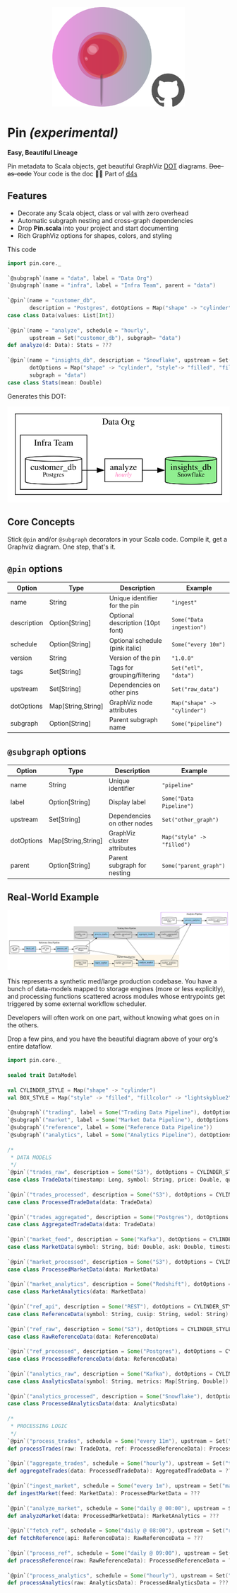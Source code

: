 <p align="center">
  <img src="pix/pin_with_github.png" width="300" alt="pin logo">
</p>

# Pin _(experimental)_
**Easy, Beautiful Lineage**

Pin metadata to Scala objects, get beautiful GraphViz [DOT](https://graphviz.org/doc/info/lang.html) diagrams. ~~Doc-as-code~~ Your code is the doc 📌✨
Part of [d4s](https://github.com/mattlianje/d4s)

## Features
- Decorate any Scala object, class or val with zero overhead
- Automatic subgraph nesting and cross-graph dependencies
- Drop **Pin.scala** into your project and start documenting
- Rich GraphViz options for shapes, colors, and styling

This code
```scala
import pin.core._

`@subgraph`(name = "data", label = "Data Org")
`@subgraph`(name = "infra", label = "Infra Team", parent = "data")

`@pin`(name = "customer_db",
       description = "Postgres", dotOptions = Map("shape" -> "cylinder"), subgraph = "infra")
case class Data(values: List[Int])

`@pin`(name = "analyze", schedule = "hourly",
       upstream = Set("customer_db"), subgraph= "data")
def analyze(d: Data): Stats = ???

`@pin`(name = "insights_db", description = "Snowflake", upstream = Set("analyze"),
       dotOptions = Map("shape" -> "cylinder", "style"-> "filled", "fillcolor" -> "lightgreen"),
       subgraph = "data")
case class Stats(mean: Double)
```

Generates this DOT:

<img src="pix/pin-example.svg">

## Core Concepts
Stick `@pin` and/or `@subgraph` decorators in your Scala code. Compile it, get a Graphviz diagram. One step, that's it.

## `@pin` options

| Option | Type | Description | Example |
|--------|------|-------------|---------|
| name | String | Unique identifier for the pin | `"ingest"` |
| description | Option[String] | Optional description (10pt font) | `Some("Data ingestion")` |
| schedule | Option[String] | Optional schedule (pink italic) | `Some("every 10m")` |
| version | String | Version of the pin | `"1.0.0"` |
| tags | Set[String] | Tags for grouping/filtering | `Set("etl", "data")` |
| upstream | Set[String] | Dependencies on other pins | `Set("raw_data")` |
| dotOptions | Map[String,String] | GraphViz node attributes | `Map("shape" -> "cylinder")` |
| subgraph | Option[String] | Parent subgraph name | `Some("pipeline")` |

## `@subgraph` options

| Option | Type | Description | Example |
|--------|------|-------------|---------|
| name | String | Unique identifier | `"pipeline"` |
| label | Option[String] | Display label | `Some("Data Pipeline")` |
| upstream | Set[String] | Dependencies on other nodes | `Set("other_graph")` |
| dotOptions | Map[String,String] | GraphViz cluster attributes | `Map("style" -> "filled")` |
| parent | Option[String] | Parent subgraph for nesting | `Some("parent_graph")` |

## Real-World Example
<img src="pix/pin-real-world-lr.svg">

This represents a synthetic med/large production codebase. You have a bunch of data-models mapped to storage engines
(more or less explicitly), and processing functions scattered across modules whose entrypoints get triggered
by some external workflow scheduler.

Developers will often work on one part, without knowing what goes on in the others.

Drop a few pins, and you have the beautiful diagram above of your org's entire dataflow.
```scala
import pin.core._

sealed trait DataModel

val CYLINDER_STYLE = Map("shape" -> "cylinder")
val BOX_STYLE = Map("style" -> "filled", "fillcolor" -> "lightskyblue2")

`@subgraph`("trading", label = Some("Trading Data Pipeline"), dotOptions = Map("style" -> "filled", "color" -> "grey85"))
`@subgraph`("market", label = Some("Market Data Pipeline"), dotOptions = Map("style" -> "filled", "color" -> "oldlace"))
`@subgraph`("reference", label = Some("Reference Data Pipeline"))
`@subgraph`("analytics", label = Some("Analytics Pipeline"), dotOptions = Map("color" -> "purple2"))

/*
 * DATA MODELS
 */
`@pin`("trades_raw", description = Some("S3"), dotOptions = CYLINDER_STYLE, subgraph = Some("trading")) {}
case class TradeData(timestamp: Long, symbol: String, price: Double, quantity: Int) extends DataModel

`@pin`("trades_processed", description = Some("S3"), dotOptions = CYLINDER_STYLE, subgraph = Some("trading"), upstream = Set("process_trades")) {}
case class ProcessedTradeData(data: TradeData)

`@pin`("trades_aggregated", description = Some("Postgres"), dotOptions = CYLINDER_STYLE, subgraph = Some("trading"), upstream = Set("aggregate_trades")) {}
case class AggregatedTradeData(data: TradeData)

`@pin`("market_feed", description = Some("Kafka"), dotOptions = CYLINDER_STYLE, subgraph = Some("market")) {}
case class MarketData(symbol: String, bid: Double, ask: Double, timestamp: Long) extends DataModel

`@pin`("market_processed", description = Some("S3"), dotOptions = CYLINDER_STYLE, subgraph = Some("market"), upstream = Set("ingest_market")) {}
case class ProcessedMarketData(data: MarketData)

`@pin`("market_analytics", description = Some("Redshift"), dotOptions = CYLINDER_STYLE, subgraph = Some("market"), upstream = Set("analyze_market")) {}
case class MarketAnalytics(data: MarketData)

`@pin`("ref_api", description = Some("REST"), dotOptions = CYLINDER_STYLE, subgraph = Some("reference")) {}
case class ReferenceData(symbol: String, cusip: String, sedol: String) extends DataModel

`@pin`("ref_raw", description = Some("S3"), dotOptions = CYLINDER_STYLE, subgraph = Some("reference"), upstream = Set("fetch_ref")) {}
case class RawReferenceData(data: ReferenceData)

`@pin`("ref_processed", description = Some("Postgres"), dotOptions = CYLINDER_STYLE, subgraph = Some("reference"), upstream = Set("process_ref")) {}
case class ProcessedReferenceData(data: ReferenceData)

`@pin`("analytics_raw", description = Some("Kafka"), dotOptions = CYLINDER_STYLE, subgraph = Some("analytics")) {}
case class AnalyticsData(symbol: String, metrics: Map[String, Double]) extends DataModel

`@pin`("analytics_processed", description = Some("Snowflake"), dotOptions = CYLINDER_STYLE, subgraph = Some("analytics"), upstream = Set("process_analytics")) {}
case class ProcessedAnalyticsData(data: AnalyticsData)

/*
 * PROCESSING LOGIC
 */
`@pin`("process_trades", schedule = Some("every 11m"), upstream = Set("trades_raw", "ref_processed"), subgraph = Some("trading"), dotOptions = BOX_STYLE) {}
def processTrades(raw: TradeData, ref: ProcessedReferenceData): ProcessedTradeData = ???

`@pin`("aggregate_trades", schedule = Some("hourly"), upstream = Set("trades_processed"), subgraph = Some("trading"), dotOptions = BOX_STYLE) {}
def aggregateTrades(data: ProcessedTradeData): AggregatedTradeData = ???

`@pin`("ingest_market", schedule = Some("every 1m"), upstream = Set("market_feed"), subgraph = Some("market"), dotOptions = BOX_STYLE) {}
def ingestMarket(feed: MarketData): ProcessedMarketData = ???

`@pin`("analyze_market", schedule = Some("daily @ 00:00"), upstream = Set("market_processed", "trades_processed", "ref_processed"), subgraph = Some("market"), dotOptions = BOX_STYLE) {}
def analyzeMarket(data: ProcessedMarketData): MarketAnalytics = ???

`@pin`("fetch_ref", schedule = Some("daily @ 08:00"), upstream = Set("ref_api"), subgraph = Some("reference"), dotOptions = BOX_STYLE) {}
def fetchReference(api: ReferenceData): RawReferenceData = ???

`@pin`("process_ref", schedule = Some("daily @ 09:00"), upstream = Set("ref_raw"), subgraph = Some("reference"), dotOptions = BOX_STYLE) {}
def processReference(raw: RawReferenceData): ProcessedReferenceData = ???

`@pin`("process_analytics", schedule = Some("hourly"), upstream = Set("analytics_raw", "market_analytics", "trades_aggregated"), subgraph = Some("analytics"), dotOptions = BOX_STYLE) {}
def processAnalytics(raw: AnalyticsData): ProcessedAnalyticsData = ???
```
